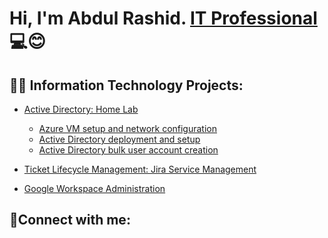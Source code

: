 <h1>Hi, I'm Abdul Rashid. <a href="https://www.linkedin.com/in/kirk-gacias/">IT Professional</a>💻😊</h1>




<h2>👨‍💻 Information Technology Projects:</h2>

- [Active Directory: Home Lab](https://github.com/a-rashid-saaka/Active-Directory)

  - [Azure VM setup and network configuration](https://github.com/a-rashid-saaka/Azure_VM_setup_and_Network_Configuration)
  - [Active Directory deployment and setup](https://github.com/a-rashid-saaka/Active_directory_deployment_and_setup)
  - [Active Directory bulk user account creation](https://github.com/a-rashid-saaka/Active_Directory_user_generation)


- [Ticket Lifecycle Management: Jira Service Management](https://github.com/a-rashid-saaka/Ticketing-system-Jira-Service-Management)
- [Google Workspace Administration](https://github.com/a-rashid-saaka/google-workspace)

<h2>🤝Connect with me:</h2>

